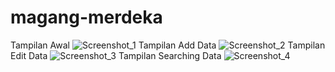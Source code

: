 # magang-merdeka

Tampilan Awal
![Screenshot_1](https://user-images.githubusercontent.com/79301622/150631024-e8597ca8-583b-4442-a1ff-e941766eaa3a.jpg)
Tampilan Add Data
![Screenshot_2](https://user-images.githubusercontent.com/79301622/150631029-99fa522d-76b9-4531-b74c-76e2b19acb45.jpg)
Tampilan Edit Data
![Screenshot_3](https://user-images.githubusercontent.com/79301622/150631031-a4422a48-2f49-44bb-a8da-8692383b04ba.jpg)
Tampilan Searching Data
![Screenshot_4](https://user-images.githubusercontent.com/79301622/150631032-a5c4920e-515b-43cb-8847-7959f60c51be.jpg)
